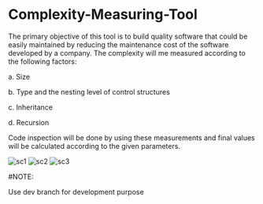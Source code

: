 # Complexity-Measuring-Tool

The primary objective of this tool is to build quality software that could be easily maintained by reducing the maintenance cost of the software developed by a company. The complexity will me measured according to the following factors:

a. Size

b. Type and the nesting level of control structures

c. Inheritance

d. Recursion

Code inspection will be done by using these measurements and final values will be calculated according to the given parameters.

![sc1](https://github.com/asirihewage/Complexity-Measuring-Tool/blob/master/screenshots/screenshot01.png)
![sc2](https://github.com/asirihewage/Complexity-Measuring-Tool/blob/master/screenshots/screenshot02.png)
![sc3](https://github.com/asirihewage/Complexity-Measuring-Tool/blob/master/screenshots/screenshot03.png)

#NOTE:

Use dev branch for development purpose
